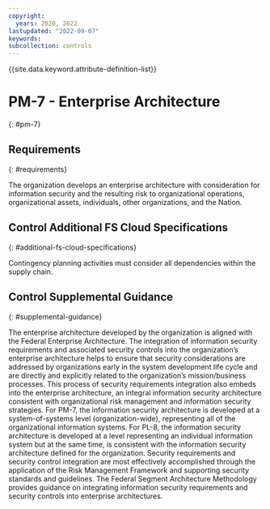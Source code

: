 ```yaml
---
copyright:
  years: 2020, 2022
lastupdated: "2022-09-07"
keywords: 
subcollection: controls
---
```



{{site.data.keyword.attribute-definition-list}}


# PM-7 - Enterprise Architecture
{: #pm-7}

## Requirements
{: #requirements}

The organization develops an enterprise architecture with consideration for information security and the resulting risk to organizational operations, organizational assets, individuals, other organizations, and the Nation.

## Control Additional FS Cloud Specifications
{: #additional-fs-cloud-specifications}

Contingency planning activities must consider all dependencies within the supply chain.

## Control Supplemental Guidance
{: #supplemental-guidance}

The enterprise architecture developed by the organization is aligned with the Federal Enterprise Architecture. The integration of information security requirements and associated security controls into the organization’s enterprise architecture helps to ensure that security considerations are addressed by organizations early in the system development life cycle and are directly and explicitly related to the organization’s mission/business processes. This process of security requirements integration also embeds into the enterprise architecture, an integral information security architecture consistent with organizational risk management and information security strategies. For PM-7, the information security architecture is developed at a system-of-systems level (organization-wide), representing all of the organizational information systems. For PL-8, the information security architecture is developed at a level representing an individual information system but at the same time, is consistent with the information security architecture defined for the organization. Security requirements and security control integration are most effectively accomplished through the application of the Risk Management Framework and supporting security standards and guidelines. The Federal Segment Architecture Methodology provides guidance on integrating information security requirements and security controls into enterprise architectures.



